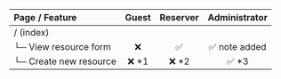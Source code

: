 | Page / Feature	| Guest |	Reserver | Administrator |
| :---         |     :---:      |     :---:      |     :---:      |
| / (index)	| | | |		
| └─ View resource form	| ❌	| ✅	| ✅ note added |
| └─ Create new resource	| ❌ *1	| ❌ *2	| ✅ *3 |
